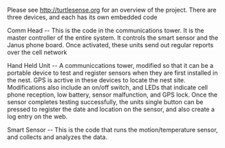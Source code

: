 Please see http://turtlesense.org for an overview of the project. There are three devices, and each has its own embedded code

Comm Head -- This is the code in the communications tower. It is the master controller of the entire system. It controls the smart sensor and the Janus phone board. Once activated, these units send out regular reports over the cell network

Hand Held Unit -- A communiccations tower, modified so that it can be a portable device to test and register sensors when they are first installed in the nest. GPS is acrtive in these devices to locate the nest site. Modifications also include an on/off switch, and LEDs that indicate cell phone reception, low battery, sensor malfunction, and GPS lock. Once the sensor completes testing successfully, the units single button can be pressed to register the date and location on the sensor, and also create a log entry on the web.

Smart Sensor -- This is the code that runs the motion/temperature sensor, and collects and analyzes the data.
